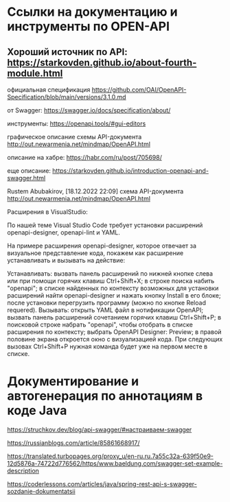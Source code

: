 # Ссылки на документацию и инструменты по OPEN-API

## Хороший источник по API: https://starkovden.github.io/about-fourth-module.html

официальная спецификация <https://github.com/OAI/OpenAPI-Specification/blob/main/versions/3.1.0.md>

от Swagger: <https://swagger.io/docs/specification/about/>

инструменты: <https://openapi.tools/#gui-editors>

графическое описание схемы API-документа <http://out.newarmenia.net/mindmap/OpenAPI.html>

описание на хабре: <https://habr.com/ru/post/705698/>

еще описание: <https://starkovden.github.io/introduction-openapi-and-swagger.html>

Rustem Abubakirov, [18.12.2022 22:09]
схема API-документа <http://out.newarmenia.net/mindmap/OpenAPI.html>

Расширения в VisualStudio:

По нашей теме Visual Studio Code требует установки расширений openapi-designer, openapi-lint и YAML.

На примере расширения openapi-designer, которое отвечает за визуальное представление кода, покажем как расширение устанавливать и вызывать на действие:

Устанавливать:
вызвать панель расширений по нижней кнопке слева или при помощи горячих клавиш Ctrl+Shift+X;
в строке поиска набить "openapi";
в списке найденных по контексту возможных для установки расширений найти openapi-designer и нажать кнопку Install в его блоке;
после установки перегрузить программу (можно по кнопке Reload requered).
Вызывать:
открыть YAML файл в нотификации OpenAPI;
вызвать панель расширений сочетанием горячих клавиш Ctrl+Shift+P;
в поисковой строке набрать "openapi", чтобы отобрать в списке расширения по контексту;
выбрать OpenAPI Designer: Preview;
в правой половине экрана откроется окно с визуализацией кода.
При следующих вызовах Ctrl+Shift+P нужная команда будет уже на первом месте в списке.

# Документирование и автогенерация по аннотациям в коде Java

<https://struchkov.dev/blog/api-swagger/#настраиваем-swagger>

<https://russianblogs.com/article/85861668917/>

<https://translated.turbopages.org/proxy_u/en-ru.ru.7a55c32a-639f50e9-12d5876a-74722d776562/https/www.baeldung.com/swagger-set-example-description>

<https://coderlessons.com/articles/java/spring-rest-api-s-swagger-sozdanie-dokumentatsii>
